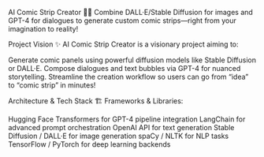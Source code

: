 AI Comic Strip Creator 🎨🤖
Combine DALL·E/Stable Diffusion for images and GPT-4 for dialogues to generate custom comic strips—right from your imagination to reality!



Project Vision ✨
AI Comic Strip Creator is a visionary project aiming to:

Generate comic panels using powerful diffusion models like Stable Diffusion or DALL·E.
Compose dialogues and text bubbles via GPT-4 for nuanced storytelling.
Streamline the creation workflow so users can go from “idea” to “comic strip” in minutes!



Architecture & Tech Stack 🏗️
Frameworks & Libraries:

Hugging Face Transformers for GPT-4 pipeline integration
LangChain for advanced prompt orchestration
OpenAI API for text generation
Stable Diffusion / DALL·E for image generation
spaCy / NLTK for NLP tasks
TensorFlow / PyTorch for deep learning backends
